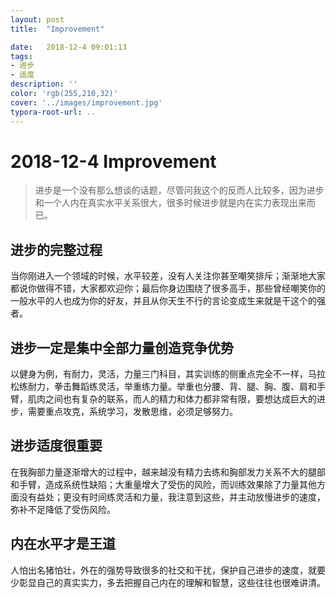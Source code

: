 ```yaml
---
layout: post
title:  "Improvement"

date:   2018-12-4 09:01:13
tags:
- 进步
- 适度
description: ''
color: 'rgb(255,210,32)'
cover: '../images/improvement.jpg'
typora-root-url: ..
---
```


# 2018-12-4 Improvement

> 进步是一个没有那么想谈的话题，尽管问我这个的反而人比较多，因为进步和一个人内在真实水平关系很大，很多时候进步就是内在实力表现出来而已。

## 进步的完整过程
当你刚进入一个领域的时候，水平较差，没有人关注你甚至嘲笑排斥；渐渐地大家都说你做得不错，大家都欢迎你；最后你身边围绕了很多高手，那些曾经嘲笑你的一般水平的人也成为你的好友，并且从你天生不行的言论变成生来就是干这个的强者。

## 进步一定是集中全部力量创造竞争优势
以健身为例，有耐力，灵活，力量三门科目，其实训练的侧重点完全不一样，马拉松练耐力，拳击舞蹈练灵活，举重练力量。举重也分腰、背、腿、胸、腹、肩和手臂，肌肉之间也有复杂的联系，而人的精力和体力都非常有限，要想达成巨大的进步，需要重点攻克，系统学习，发散思维，必须足够努力。

## 进步适度很重要
在我胸部力量逐渐增大的过程中，越来越没有精力去练和胸部发力关系不大的腿部和手臂，造成系统性缺陷；大重量增大了受伤的风险，而训练效果除了力量其他方面没有益处；更没有时间练灵活和力量，我注意到这些，并主动放慢进步的速度，弥补不足降低了受伤风险。

## 内在水平才是王道
人怕出名猪怕壮，外在的强势导致很多的社交和干扰，保护自己进步的速度，就要少彰显自己的真实实力，多去把握自己内在的理解和智慧，这些往往也很难讲清。
